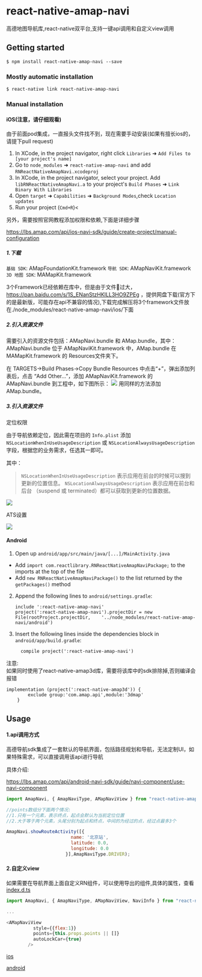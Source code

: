 
# react-native-amap-navi
高德地图导航库,react-native双平台,支持一键api调用和自定义view调用
## Getting started

`$ npm install react-native-amap-navi --save`

### Mostly automatic installation

`$ react-native link react-native-amap-navi`

### Manual installation


#### iOS(注意，请仔细观看)
由于前面pod集成，一直报头文件找不到，现在需要手动安装(如果有擅长ios的，请提下pull request)

1. In XCode, in the project navigator, right click `Libraries` ➜ `Add Files to [your project's name]`
2. Go to `node_modules` ➜ `react-native-amap-navi` and add `RNReactNativeAmapNavi.xcodeproj`
3. In XCode, in the project navigator, select your project. Add `libRNReactNativeAmapNavi.a` to your project's `Build Phases` ➜ `Link Binary With Libraries`
4. Open `target` ➜ `Capabilities` ➜ `Background Modes`,check `Location updates`
4. Run your project (`Cmd+R`)< 

另外，需要按照官网教程添加权限和依赖,下面是详细步骤

https://lbs.amap.com/api/ios-navi-sdk/guide/create-project/manual-configuration

##### 1.下载
`基础 SDK`: AMapFoundationKit.framework
`导航 SDK`: AMapNaviKit.framework
`3D 地图 SDK`: MAMapKit.framework

3个Framework已经依赖在库中，但是由于文件过大，https://pan.baidu.com/s/1S_ENanStzHKILL3HO9ZPEg ，提供网盘下载(官方下的是最新版，可能存在api不兼容的情况),下载完成解压将3个framework文件放在./node_modules/react-native-amap-navi/ios/下面

##### 2.引入资源文件

需要引入的资源文件包括：AMapNavi.bundle 和 AMap.bundle，其中：AMapNavi.bundle 位于 AMapNaviKit.framework 中，AMap.bundle 在 MAMapKit.framework 的 Resources文件夹下。

在 TARGETS->Build Phases->Copy Bundle Resources 中点击“+”，弹出添加列表后，点击 “Add Other…”，添加 AMapNaviKit.framework 的 AMapNavi.bundle 到工程中，如下图所示：
![](https://a.amap.com/lbs/static/img/ios_navi_bundle.png)
用同样的方法添加 AMap.bundle。

##### 3.引入资源文件
定位权限

由于导航依赖定位，因此需在项目的 `Info.plist` 添加 `NSLocationWhenInUseUsageDescription` 或 `NSLocationAlwaysUsageDescription` 字段，根据您的业务需求，任选其一即可。

其中：

> `NSLocationWhenInUseUsageDescription` 表示应用在前台的时候可以搜到更新的位置信息。
> `NSLocationAlwaysUsageDescription` 表示应用在前台和后台
（suspend 或 terminated）都可以获取到更新的位置数据。

![](https://a.amap.com/lbs/static/img/ios_location_sdk_permission.png)

ATS设置

![](https://a.amap.com/lbs/static/img/ios_location_sdk_ats.png)



#### Android

1. Open up `android/app/src/main/java/[...]/MainActivity.java`
  - Add `import com.reactlibrary.RNReactNativeAmapNaviPackage;` to the imports at the top of the file
  - Add `new RNReactNativeAmapNaviPackage()` to the list returned by the `getPackages()` method
2. Append the following lines to `android/settings.gradle`:
  	```
  	include ':react-native-amap-navi'
  	project(':react-native-amap-navi').projectDir = new File(rootProject.projectDir, 	'../node_modules/react-native-amap-navi/android')
  	```
3. Insert the following lines inside the dependencies block in `android/app/build.gradle`:
  	```
      compile project(':react-native-amap-navi')
  	```


注意:  
如果同时使用了react-native-amap3d库，需要将该库中的sdk排除掉,否则编译会报错
```
implementation (project(':react-native-amap3d')) {
        exclude group:'com.amap.api',module:'3dmap'
    }
```


## Usage

#### 1.api调用方式
高德导航sdk集成了一套默认的导航界面，包括路径规划和导航，无法定制UI，如果特殊需求，可以直接调用该api进行导航

具体介绍:

https://lbs.amap.com/api/android-navi-sdk/guide/navi-component/use-navi-component

```javascript
import AmapNavi, { AmapNaviType, AMapNaviView } from "react-native-amap-navi";

//points数组分下面两个情况:
//1.只有一个元素，表示终点，起点会默认为当前定位位置
//2.大于等于两个元素，头尾分别为起点和终点，中间的为经过的点，经过点最多3个

AmapNavi.showRouteActivity([{
                        name: '北京站',
                        latitude: 0.0,
                        longitude: 0.0
                      }],AmapNaviType.DRIVER);
```

#### 2.自定义view

如果需要在导航界面上面自定义RN组件，可以使用导出的组件,具体的属性，查看[index.d.ts](https://github.com/yz1311/react-native-amap-navi/blob/master/index.d.ts)

```javascript
import AmapNavi, { AmapNaviType, AMapNaviView, NaviInfo } from "react-native-amap-navi";

...

<AMapNaviView
          style={{flex:1}}
          points={this.props.points || []}
          autoLockCar={true}
        />
```
  
[ios](https://github.com/yz1311/react-native-amap-navi/blob/master/screenshots/ios-1.ng)

[android](https://github.com/yz1311/react-native-amap-navi/blob/master/screenshots/android-1.ng)